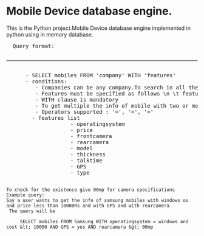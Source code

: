 <h1>Mobile Device database engine.</h1>
<p>
This is the Python project.Mobile Device database engine implemented in python using in memory database. 
<pre>
  Query format:
  	<hr />
	  - SELECT mobiles FROM 'company' WITH 'features'
	  - conditions:
	     - Companies can be any company.To search in all the companies give company name as 'all'
	     - Features must be specified as follows \n \t feature operator value
	     - WITH clause is mandatory
	     - To get multiple the info of mobile with two or more features seperate each feature with an 'AND'
	     - Operators supported : '=', '<', '>'
	    - features list 
					- operatingsystem
					- price
					- frontcamera
					- rearcamera
					- model
					- thickness
					- talktime
					- GPS 
					- type
					
	
	To check for the existence give 00mp for camera specifications
	Example query:
	Say a user wants to get the info of samsung mobiles with windows os and price less than 10000Rs and with GPS and with rearcamera
	 The query will be
		
		 SELECT mobiles FROM Samsung WITH operatingsystem = windows and cost &lt; 10000 AND GPS = yes AND rearcamera &gt; 00mp
</pre>		

</p>
